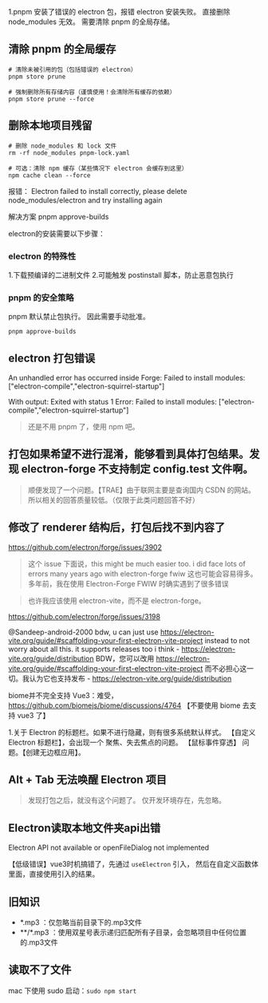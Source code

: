 1.pnpm 安装了错误的 electron 包，报错 electron 安装失败。
直接删除 node_modules 无效。
需要清除 pnpm 的全局存储。

## 清除 pnpm 的全局缓存
```
# 清除未被引用的包（包括错误的 electron）
pnpm store prune

# 强制删除所有存储内容（谨慎使用！会清除所有缓存的依赖）
pnpm store prune --force
```

## 删除本地项目残留
```
# 删除 node_modules 和 lock 文件
rm -rf node_modules pnpm-lock.yaml

# 可选：清除 npm 缓存（某些情况下 electron 会缓存到这里）
npm cache clean --force
```

报错：
Electron failed to install correctly, please delete node_modules/electron and try installing again

解决方案
pnpm approve-builds

electron的安装需要以下步骤：
### electron 的特殊性
1.下载预编译的二进制文件
2.可能触发 postinstall 脚本，防止恶意包执行

### pnpm 的安全策略
pnpm 默认禁止包执行。
因此需要手动批准。
```
pnpm approve-builds
```


## electron 打包错误
An unhandled error has occurred inside Forge:
Failed to install modules: ["electron-compile","electron-squirrel-startup"]

With output: Exited with status 1
Error: Failed to install modules: ["electron-compile","electron-squirrel-startup"]

> 还是不用  pnpm 了，使用  npm 吧。


## 打包如果希望不进行混淆，能够看到具体打包结果。发现 electron-forge 不支持制定 config.test 文件啊。

> 顺便发现了一个问题。【TRAE】由于联网主要是查询国内 CSDN 的网站。所以相关的回答质量较低。（仅限于此类问题回答不好）


## 修改了 renderer 结构后，打包后找不到内容了
https://github.com/electron/forge/issues/3902
> 这个 issue 下面说，this might be much easier too. i did face lots of errors many years ago with electron-forge fwiw
这也可能会容易得多。多年前，我在使用 Electron-Forge FWIW 时确实遇到了很多错误

> 也许我应该使用 electron-vite，而不是 electron-forge。

https://github.com/electron/forge/issues/3198

@Sandeep-android-2000 bdw, u can just use https://electron-vite.org/guide/#scaffolding-your-first-electron-vite-project instead to not worry about all this. it supports releases too i think - https://electron-vite.org/guide/distribution
BDW，您可以改用 https://electron-vite.org/guide/#scaffolding-your-first-electron-vite-project 而不必担心这一切。我认为它也支持发布 - https://electron-vite.org/guide/distribution


biome并不完全支持 Vue3：难受，https://github.com/biomejs/biome/discussions/4764
【不要使用 biome 去支持 vue3 了】

1.关于 Electron 的标题栏。如果不进行隐藏，则有很多系统默认样式。
【自定义 Electron 标题栏】，会出现一个  聚焦、失去焦点的问题。
【鼠标事件穿透】 问题。【创建无边框应用】。



## Alt + Tab 无法唤醒 Electron 项目
> 发现打包之后，就没有这个问题了。
> 仅开发环境存在，先忽略。

## Electron读取本地文件夹api出错
Electron API not available or openFileDialog not implemented

【低级错误】vue3时机搞错了，先通过 `useElectron` 引入，
然后在自定义函数体里面，直接使用引入的结果。

## 旧知识
- *.mp3 ：仅忽略当前目录下的.mp3文件
- **/*.mp3 ：使用双星号表示递归匹配所有子目录，会忽略项目中任何位置的.mp3文件

## 读取不了文件
mac 下使用 sudo 启动：`sudo npm start`
